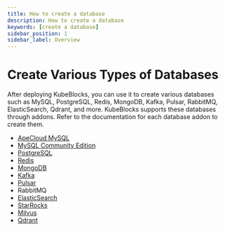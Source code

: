 ```yaml
---
title: How to create a database
description: How to create a database
keywords: [create a database]
sidebar_position: 1
sidebar_label: Overview
---
```


# Create Various Types of Databases

After deploying KubeBlocks, you can use it to create various databases such as MySQL, PostgreSQL, Redis, MongoDB, Kafka, Pulsar, RabbitMQ, ElasticSearch, Qdrant, and more. KubeBlocks supports these databases through addons. Refer to the documentation for each database addon to create them.

- [ApeCloud MySQL](../kubeblocks-for-apecloud-mysql/cluster-management/create-and-connect-an-apecloud-mysql-cluster.md)
- [MySQL Community Edition](../kubeblocks-for-mysql-community-edition/cluster-management/create-and-connect-a-mysql-cluster.md)
- [PostgreSQL](../kubeblocks-for-postgresql/cluster-management/create-and-connect-a-postgresql-cluster.md)
- [Redis](../kubeblocks-for-redis/cluster-management/create-and-connect-a-redis-cluster.md)
- [MongoDB](../kubeblocks-for-mongodb/cluster-management/create-and-connect-to-a-mongodb-cluster.md)
- [Kafka](../kubeblocks-for-kafka/cluster-management/create-a-kafka-cluster.md)
- [Pulsar](../kubeblocks-for-kafka/cluster-management/create-a-pulsar-cluster.md)
- RabbitMQ
- [ElasticSearch](../kubeblocks-for-elasticsearch/manage-elasticsearch.md)
- [StarRocks](../kubeblocks-for-starrocks/manage-starrocks.md)
- [Milvus](../kubeblocks-for-milvus/manage-milvus.md)
- [Qdrant](../kubeblocks-for-qdrant/manage-qdrant.md)

